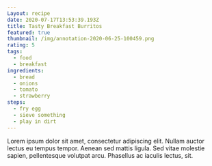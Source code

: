 ```yaml
---
Layout: recipe
date: 2020-07-17T13:53:39.193Z
title: Tasty Breakfast Burritos
featured: true
thumbnail: /img/annotation-2020-06-25-100459.png
rating: 5
tags:
  - food
  - breakfast
ingredients:
  - bread
  - onions
  - tomato
  - strawberry
steps:
  - fry egg
  - sieve something
  - play in dirt
---
```

Lorem ipsum dolor sit amet, consectetur adipiscing elit. Nullam auctor lectus eu tempus tempor. Aenean sed mattis ligula. Sed vitae molestie sapien, pellentesque volutpat arcu. Phasellus ac iaculis lectus, sit.